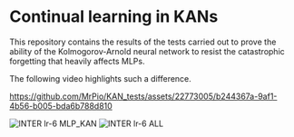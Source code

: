 # Continual learning in KANs
This repository contains the results of the tests carried out to prove the ability of the Kolmogorov-Arnold neural network to resist the catastrophic forgetting that heavily affects MLPs.

The following video highlights such a difference.

https://github.com/MrPio/KAN_tests/assets/22773005/b244367a-9af1-4b56-b005-bda6b788d810

![INTER lr-6 MLP_KAN](https://github.com/MrPio/KAN_tests/assets/22773005/91bb539d-3355-451a-bc21-89e79e4af524)
![INTER lr-6 ALL](https://github.com/MrPio/KAN_tests/assets/22773005/ad646ce9-61ca-4d6b-bc80-effff0259534)
